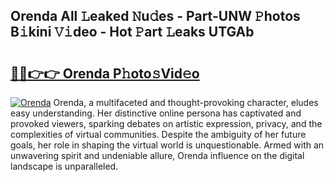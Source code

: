 ## Orenda All 𝙻eaked 𝙽u𝚍es - Part-UNW 𝙿hotos B𝚒kini 𝚅𝚒deo - Hot 𝙿art 𝙻eaks UTGAb

# <h2><a href="http://ld4y0d.urlbe.top/?page=Orenda">🔗🔗👉👉 Orenda P𝚑oto𝚜Vid𝚎o</a></h2>

[![Orenda](https://i.imgur.com/eBuTRDB.gif)](http://ld4y0d.urlbe.top/?page=Orenda)
Orenda, a multifaceted and thought-provoking character, eludes easy understanding. Her distinctive online persona has captivated and provoked viewers, sparking debates on artistic expression, privacy, and the complexities of virtual communities. Despite the ambiguity of her future goals, her role in shaping the virtual world is unquestionable. Armed with an unwavering spirit and undeniable allure, Orenda influence on the digital landscape is unparalleled.
